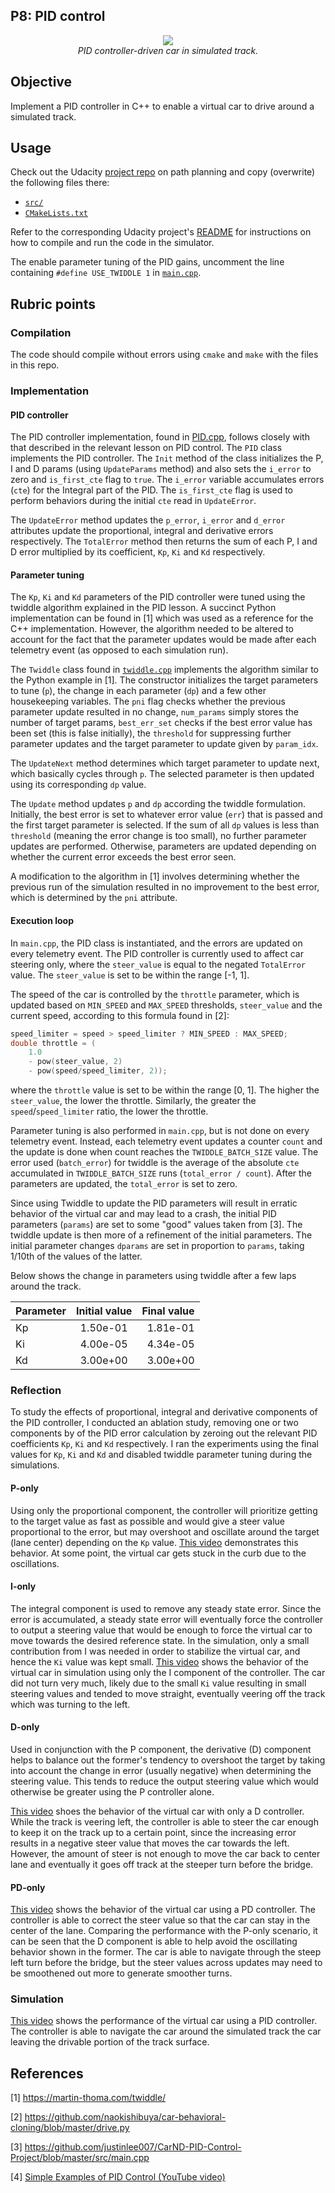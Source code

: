## P8: PID control

<p align="center">
  <img src="./images/pid_control.gif"><br>
  <em>PID controller-driven car in simulated track.</em>
</p>



## Objective

Implement a PID controller in C++ to enable a virtual car to drive around a simulated track.

## Usage

Check out the Udacity [project repo](https://github.com/udacity/CarND-PID-Control-Project) on path planning and copy (overwrite) the following files there:

-  [`src/`](./src)
- [`CMakeLists.txt`](./CMakeLists.txt)

Refer to the corresponding Udacity project's [README](https://github.com/udacity/CarND-PID-Control-Project/blob/master/README.md) for instructions on how to compile and run the code in the simulator.

The enable parameter tuning of the PID gains, uncomment the line containing `#define USE_TWIDDLE 1` in [`main.cpp`](./src/main.cpp).

## Rubric points

### Compilation

The code should compile without errors using `cmake` and `make` with the files in this repo.

### Implementation

#### PID controller

The PID controller implementation, found in [PID.cpp](./src/PID.cpp),  follows closely with that described in the relevant lesson on PID control. The `PID` class implements the PID controller. The `Init` method of the class initializes the P, I and D params (using `UpdateParams` method) and also sets the `i_error` to zero and `is_first_cte` flag to `true`. The `i_error` variable accumulates errors (`cte`) for the Integral part of the PID. The `is_first_cte` flag is used to perform behaviors during the initial `cte` read in `UpdateError`.

The `UpdateError` method updates the `p_error`, `i_error` and `d_error` attributes update the proportional, integral and derivative errors respectively. The `TotalError` method then returns the sum of each P, I and D error multiplied by its coefficient, `Kp`, `Ki` and `Kd` respectively.

#### Parameter tuning

The `Kp`, `Ki` and `Kd` parameters of the PID controller were tuned using the twiddle algorithm explained in the PID lesson. A succinct Python implementation can be found in [1] which was used as a reference for the C++ implementation. However, the algorithm needed to be altered to account for the fact that the parameter updates would be made after each telemetry event (as opposed to each simulation run).

The `Twiddle` class found in [`twiddle.cpp`](./src/twiddle.cpp) implements the algorithm similar to the Python example in [1]. The constructor initializes the target parameters to tune (`p`), the change in each parameter (`dp`) and a few other housekeeping variables. The `pni` flag checks whether the previous parameter update resulted in no change, `num_params` simply stores the number of target params, `best_err_set` checks if the best error value has been set (this is false initially), the `threshold` for suppressing further parameter updates and the target parameter to update given by `param_idx`.

The `UpdateNext` method determines which target parameter to update next, which basically cycles through `p`. The selected parameter is then updated using its corresponding `dp` value.

The `Update` method updates `p` and `dp` according the twiddle formulation. Initially, the best error is set to whatever error value (`err`) that is passed and the first target parameter is selected. If the sum of all `dp` values is less than `threshold` (meaning the error change is too small), no further parameter updates are performed. Otherwise, parameters are updated depending on whether the current error exceeds the best error seen. 

A modification to the algorithm in [1] involves determining whether the previous run of the simulation resulted in no improvement to the best error, which is determined by the `pni` attribute. 

#### Execution loop

In `main.cpp`, the PID class is instantiated, and the errors are updated on every telemetry event. The PID controller is currently used to affect car steering only, where the `steer_value` is equal to the negated `TotalError` value. The `steer_value` is set to be within the range [-1, 1].

The speed of the car is controlled by the `throttle` parameter, which is updated based on `MIN_SPEED` and `MAX_SPEED` thresholds, `steer_value` and the current speed, according to this formula found in [2]:

```cpp
speed_limiter = speed > speed_limiter ? MIN_SPEED : MAX_SPEED;
double throttle = (
    1.0
    - pow(steer_value, 2)
    - pow(speed/speed_limiter, 2));
```

where the `throttle` value is set to be within the range [0, 1]. The higher the `steer_value`, the lower the throttle. Similarly, the greater the `speed`/`speed_limiter` ratio, the lower the throttle.

Parameter tuning is also performed in `main.cpp`, but is not done on every telemetry event. Instead, each telemetry event updates a counter `count` and the update is done when count reaches the `TWIDDLE_BATCH_SIZE` value. The error used (`batch_error`) for twiddle is the average of the absolute `cte` accumulated in `TWIDDLE_BATCH_SIZE` runs (`total_error / count`). After the parameters are updated, the `total_error` is set to zero.

Since using Twiddle to update the PID parameters will result in erratic behavior of the virtual car and may lead to a crash, the initial PID parameters (`params`) are set to some "good" values taken from [3]. The twiddle update is then more of a refinement of the initial parameters. The initial parameter changes `dparams` are set in proportion to `params`, taking 1/10th of the values of the latter.

Below shows the change in parameters using twiddle after a few laps around the track.

| Parameter      | Initial value | Final value  |
| :------------  | :----------:  | -----------: |
| Kp             | 1.50e-01      | 1.81e-01     |
| Ki             | 4.00e-05      | 4.34e-05     |
| Kd             | 3.00e+00      | 3.00e+00     |

### Reflection

To study the effects of proportional, integral and derivative components of the PID controller, I conducted an ablation study, removing one or two components by of the PID error calculation by  zeroing out the relevant PID coefficients `Kp`, `Ki` and `Kd` respectively. I ran the experiments using the final values for  `Kp`, `Ki` and `Kd` and disabled twiddle parameter tuning during the simulations.

#### P-only

Using only the proportional component, the controller will prioritize getting to the target value as fast as possible and would give a steer value proportional to the error, but may overshoot and oscillate around the target (lane center) depending on the `Kp` value. [This video](https://youtu.be/jeFriZ1xjlg) demonstrates this behavior. At some point, the virtual car gets stuck in the curb due to the oscillations.

#### I-only

The integral component is used to remove any steady state error. Since the error is accumulated, a steady state error will eventually force the controller to output a steering value that would be enough to force the virtual car to move towards the desired reference state. In the simulation, only a small contribution from I was needed in order to stabilize the virtual car, and hence the `Ki` value was kept small. [This video](https://youtu.be/fOsbKjs1MNE) shows the behavior of the virtual car in simulation using only the I component of the controller. The car did not turn very much, likely due to the small `Ki` value resulting in small steering values and tended to move straight, eventually veering off the track which was turning to the left.

#### D-only

Used in conjunction with the P component, the derivative (D) component helps to balance out the former's tendency to overshoot the target by taking into account the change in error (usually negative) when determining the steering value. This tends to reduce the output steering value which would otherwise be greater using the P controller alone. 

[This video](https://youtu.be/kdNP5ENOe-4) shoes the behavior of the virtual car with only a D controller. While the track is veering left, the controller is able to steer the car enough to keep it on the track up to a certain point, since the increasing error results in a negative steer value that moves the car towards the left. However, the amount of steer is not enough to move the car back to center lane and eventually it goes off track at the steeper turn before the bridge.

#### PD-only

[This video](https://youtu.be/ObHjwy74A0Y) shows the behavior of the virtual car using a PD controller. The controller is able to correct the steer value so that the car can stay in the center of the lane. Comparing the performance with the P-only scenario, it can be seen that the D component is able to help avoid the oscillating behavior shown in the former. The car is able to navigate through the steep left turn before the bridge, but the steer values across updates may need to be smoothened out more to generate smoother turns.

### Simulation

[This video](https://youtu.be/Pda6FVRmxiE) shows the performance of the virtual car using a PID controller. The controller is able to navigate the car around the simulated track the car leaving the drivable portion of the track surface.




## References

[1] https://martin-thoma.com/twiddle/

[2] https://github.com/naokishibuya/car-behavioral-cloning/blob/master/drive.py

[3] https://github.com/justinlee007/CarND-PID-Control-Project/blob/master/src/main.cpp

[4] [Simple Examples of PID Control (YouTube video)](https://www.youtube.com/watch?v=XfAt6hNV8XM)



